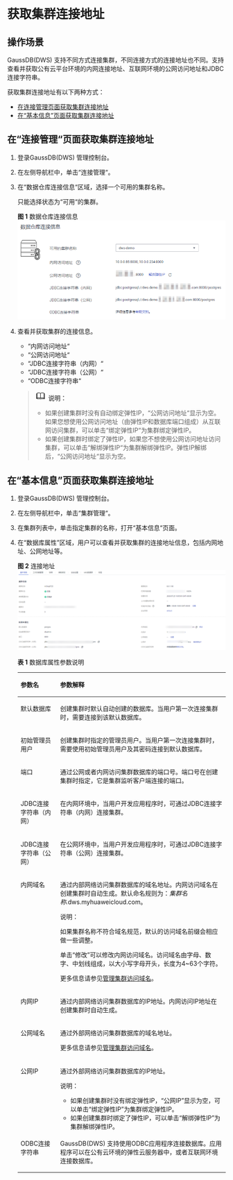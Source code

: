 # 获取集群连接地址<a name="ZH-CN_TOPIC_0000001098976664"></a>

## 操作场景<a name="section26616723151647"></a>

GaussDB\(DWS\) 支持不同方式连接集群，不同连接方式的连接地址也不同。支持查看并获取公有云平台环境的内网连接地址、互联网环境的公网访问地址和JDBC连接字符串。

获取集群连接地址有以下两种方式：

-   [在连接管理页面获取集群连接地址](#section5539467151713)
-   [在“基本信息”页面获取集群连接地址](#section149501253104810)

## 在“连接管理“页面获取集群连接地址<a name="section5539467151713"></a>

1.  登录GaussDB\(DWS\) 管理控制台。
2.  在左侧导航栏中，单击“连接管理“。
3.  在“数据仓库连接信息“区域，选择一个可用的集群名称。

    只能选择状态为“可用“的集群。

    **图 1**  数据仓库连接信息<a name="fig89011252519"></a>  
    ![](figures/数据仓库连接信息.png "数据仓库连接信息")

4.  查看并获取集群的连接信息。

    -   “内网访问地址“
    -   “公网访问地址“
    -   “JDBC连接字符串（内网）“
    -   “JDBC连接字符串（公网）“
    -   “ODBC连接字符串“

    >![](public_sys-resources/icon-note.gif) **说明：** 
    >-   如果创建集群时没有自动绑定弹性IP，“公网访问地址“显示为空。如果您想使用公网访问地址（由弹性IP和数据库端口组成）从互联网访问集群，可以单击“绑定弹性IP“为集群绑定弹性IP。
    >-   如果创建集群时绑定了弹性IP，如果您不想使用公网访问地址访问集群，可以单击“解绑弹性IP“为集群解绑弹性IP。弹性IP解绑后，“公网访问地址“显示为空。


## 在“基本信息”页面获取集群连接地址<a name="section149501253104810"></a>

1.  登录GaussDB\(DWS\) 管理控制台。
2.  在左侧导航栏中，单击“集群管理“。
3.  在集群列表中，单击指定集群的名称，打开“基本信息“页面。
4.  在“数据库属性”区域，用户可以查看并获取集群的连接地址信息，包括内网地址、公网地址等。

    **图 2**  连接地址<a name="fig1745102217216"></a>  
    ![](figures/连接地址.png "连接地址")

    **表 1**  数据库属性参数说明

    <a name="table878289143910"></a>
    <table><thead align="left"><tr id="row107835915393"><th class="cellrowborder" valign="top" width="19%" id="mcps1.2.3.1.1"><p id="p77831797399"><a name="p77831797399"></a><a name="p77831797399"></a>参数名</p>
    </th>
    <th class="cellrowborder" valign="top" width="81%" id="mcps1.2.3.1.2"><p id="p137830993917"><a name="p137830993917"></a><a name="p137830993917"></a>参数解释</p>
    </th>
    </tr>
    </thead>
    <tbody><tr id="row11404121572"><td class="cellrowborder" valign="top" width="19%" headers="mcps1.2.3.1.1 "><p id="p830515405276"><a name="p830515405276"></a><a name="p830515405276"></a>默认数据库</p>
    </td>
    <td class="cellrowborder" valign="top" width="81%" headers="mcps1.2.3.1.2 "><p id="p10308184022711"><a name="p10308184022711"></a><a name="p10308184022711"></a>创建集群时默认自动创建的数据库。当用户第一次连接集群时，需要连接到该默认数据库。</p>
    </td>
    </tr>
    <tr id="row1913311541965"><td class="cellrowborder" valign="top" width="19%" headers="mcps1.2.3.1.1 "><p id="p1955610197325"><a name="p1955610197325"></a><a name="p1955610197325"></a>初始管理员用户</p>
    </td>
    <td class="cellrowborder" valign="top" width="81%" headers="mcps1.2.3.1.2 "><p id="p1355601903215"><a name="p1355601903215"></a><a name="p1355601903215"></a>创建集群时指定的管理员用户。当用户第一次连接集群时，需要使用初始管理员用户及其密码连接到默认数据库。</p>
    </td>
    </tr>
    <tr id="row1083211501964"><td class="cellrowborder" valign="top" width="19%" headers="mcps1.2.3.1.1 "><p id="p193208401279"><a name="p193208401279"></a><a name="p193208401279"></a>端口</p>
    </td>
    <td class="cellrowborder" valign="top" width="81%" headers="mcps1.2.3.1.2 "><p id="p203223409278"><a name="p203223409278"></a><a name="p203223409278"></a>通过公网或者内网访问集群数据库的端口号。端口号在创建集群时指定，它是集群监听客户端连接的端口。</p>
    </td>
    </tr>
    <tr id="row129517471462"><td class="cellrowborder" valign="top" width="19%" headers="mcps1.2.3.1.1 "><p id="p1945102733413"><a name="p1945102733413"></a><a name="p1945102733413"></a>JDBC连接字符串（内网）</p>
    </td>
    <td class="cellrowborder" valign="top" width="81%" headers="mcps1.2.3.1.2 "><p id="p17451127133410"><a name="p17451127133410"></a><a name="p17451127133410"></a>在内网环境中，当用户开发应用程序时，可通过JDBC连接字符串（内网）连接集群。</p>
    </td>
    </tr>
    <tr id="row58581742162"><td class="cellrowborder" valign="top" width="19%" headers="mcps1.2.3.1.1 "><p id="p5340194014273"><a name="p5340194014273"></a><a name="p5340194014273"></a>JDBC连接字符串（公网）</p>
    </td>
    <td class="cellrowborder" valign="top" width="81%" headers="mcps1.2.3.1.2 "><p id="p21271330356"><a name="p21271330356"></a><a name="p21271330356"></a>在公网环境中，当用户开发应用程序时，可通过JDBC连接字符串（公网）连接集群。</p>
    </td>
    </tr>
    <tr id="row1278775864518"><td class="cellrowborder" valign="top" width="19%" headers="mcps1.2.3.1.1 "><p id="p17422209466"><a name="p17422209466"></a><a name="p17422209466"></a>内网域名</p>
    </td>
    <td class="cellrowborder" valign="top" width="81%" headers="mcps1.2.3.1.2 "><p id="p124255014619"><a name="p124255014619"></a><a name="p124255014619"></a>通过内部网络访问集群数据库的域名地址。内网访问域名在创建集群时自动生成。默认命名规则为：<em id="i1636114157166"><a name="i1636114157166"></a><a name="i1636114157166"></a>集群名称.</em>dws.myhuaweicloud.com。</p>
    <div class="note" id="note144260547564"><a name="note144260547564"></a><a name="note144260547564"></a><span class="notetitle"> 说明： </span><div class="notebody"><p id="p244575418567"><a name="p244575418567"></a><a name="p244575418567"></a>如果集群名称不符合域名规范，默认的访问域名前缀会相应做一些调整。</p>
    </div></div>
    <p id="p342513044618"><a name="p342513044618"></a><a name="p342513044618"></a>单击<span class="uicontrol" id="uicontrol642610013469"><a name="uicontrol642610013469"></a><a name="uicontrol642610013469"></a>“修改”</span>可以修改内网访问域名。访问域名由字母、数字、中划线组成，以大小写字母开头，长度为4~63个字符。</p>
    <p id="p1389192415716"><a name="p1389192415716"></a><a name="p1389192415716"></a>更多信息请参见<a href="管理集群访问域名.md">管理集群访问域名</a>。</p>
    </td>
    </tr>
    <tr id="row197835916390"><td class="cellrowborder" valign="top" width="19%" headers="mcps1.2.3.1.1 "><p id="p177837983914"><a name="p177837983914"></a><a name="p177837983914"></a>内网IP</p>
    </td>
    <td class="cellrowborder" valign="top" width="81%" headers="mcps1.2.3.1.2 "><p id="p137832943917"><a name="p137832943917"></a><a name="p137832943917"></a>通过内部网络访问集群数据库的IP地址。内网访问IP地址在创建集群时自动生成。</p>
    </td>
    </tr>
    <tr id="row16870618204610"><td class="cellrowborder" valign="top" width="19%" headers="mcps1.2.3.1.1 "><p id="p677962610462"><a name="p677962610462"></a><a name="p677962610462"></a>公网域名</p>
    </td>
    <td class="cellrowborder" valign="top" width="81%" headers="mcps1.2.3.1.2 "><p id="p107841026134612"><a name="p107841026134612"></a><a name="p107841026134612"></a>通过外部网络访问集群数据库的域名地址。</p>
    <p id="p1017894116564"><a name="p1017894116564"></a><a name="p1017894116564"></a>更多信息请参见<a href="管理集群访问域名.md">管理集群访问域名</a>。</p>
    </td>
    </tr>
    <tr id="row16299125111411"><td class="cellrowborder" valign="top" width="19%" headers="mcps1.2.3.1.1 "><p id="p15299135164118"><a name="p15299135164118"></a><a name="p15299135164118"></a>公网IP</p>
    </td>
    <td class="cellrowborder" valign="top" width="81%" headers="mcps1.2.3.1.2 "><p id="p8299951174119"><a name="p8299951174119"></a><a name="p8299951174119"></a>通过外部网络访问集群数据库的IP地址。</p>
    <div class="note" id="note68025695012"><a name="note68025695012"></a><a name="note68025695012"></a><span class="notetitle"> 说明： </span><div class="notebody"><a name="ul198032619509"></a><a name="ul198032619509"></a><ul id="ul198032619509"><li>如果创建集群时没有绑定弹性IP，<span class="parmname" id="parmname1580406195014"><a name="parmname1580406195014"></a><a name="parmname1580406195014"></a>“公网IP”</span>显示为空，可以单击<span class="parmname" id="parmname98051866504"><a name="parmname98051866504"></a><a name="parmname98051866504"></a>“绑定弹性IP”</span>为集群绑定弹性IP。</li><li>如果创建集群时绑定了弹性IP，可以单击<span class="parmname" id="parmname13806863502"><a name="parmname13806863502"></a><a name="parmname13806863502"></a>“解绑弹性IP”</span>为集群解绑弹性IP。</li></ul>
    </div></div>
    </td>
    </tr>
    <tr id="row1816181020814"><td class="cellrowborder" valign="top" width="19%" headers="mcps1.2.3.1.1 "><p id="p13171110988"><a name="p13171110988"></a><a name="p13171110988"></a>ODBC连接字符串</p>
    </td>
    <td class="cellrowborder" valign="top" width="81%" headers="mcps1.2.3.1.2 "><p id="p18199101889"><a name="p18199101889"></a><a name="p18199101889"></a>GaussDB(DWS) 支持使用ODBC应用程序连接数据库。应用程序可以在<span id="text37819172018"><a name="text37819172018"></a><a name="text37819172018"></a>公有云</span>环境的弹性云服务器中，或者互联网环境连接数据库。</p>
    </td>
    </tr>
    </tbody>
    </table>


